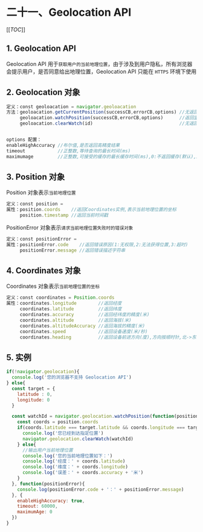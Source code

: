 # 二十一、Geolocation API

[[_TOC_]]

## 1. Geolocation API

Geolocation API 用于`获取用户的当前地理位置`，由于涉及到用户隐私，所有浏览器会提示用户，是否同意给出地理位置，Geolocation API 只能在 `HTTPS` 环境下使用

## 2. Geolocation 对象

```javascript
定义：const geoloacation = navigator.geoloacation                           
方法：geoloacation.getCurrentPosition(successCB,errorCB,options) //无返回值,请求用户的当前地理位置
     geoloacation.watchPosition(successCB,errorCB,options)      //返回监听ID,监听用户当前地理位置是否发生变化
     geoloacation.clearWatch(id)                                //无返回值,取消watchProsition方法的监听


options 配置：
enableHighAccuracy //布尔值,是否返回高精度结果
timeout            //正整数,等待查询的最长时间(ms)
maximumage         //正整数,可接受的缓存的最长缓存时间(ms),0:不返回缓存(默认),Infinity:必须返回缓存
```

## 3. Position 对象

Position 对象表示`当前地理位置`

```javascript
定义：const position = 
属性：position.coords    //返回Coordinates实例,表示当前地理位置的坐标
     position.timestamp //返回当前时间戳
```

PositionError 对象表示`请求当前地理位置失败时的错误对象`

```javascript
定义：const positionError = 
属性：positionError.code    //返回错误原因(1:无权限,2:无法获得位置,3:超时)
     positionError.message //返回错误描述字符串
```

## 4. Coordinates 对象

Coordinates 对象表示`当前地理位置的坐标`

```javascript
定义：const coordinates = Position.coords
属性：coordinates.longitude        //返回经度
     coordinates.latitude         //返回纬度
     coordinates.accuracy         //返回经纬度的精度(米)
     coordinates.altitude         //返回海拔(米)
     coordinates.altitudeAccuracy //返回海拔的精度(米)
     coordinates.speed            //返回设备速度(米/秒)
     coordinates.heading          //返回设备前进方向(度),方向按顺时针,北->东->南->西,0->90->180->270
```

## 5. 实例

```javascript
if(!navigator.geolocation){
  console.log('您的浏览器不支持 Geolocation API')
} else{
  const target = {
    latitude : 0,
    longitude: 0
  }

  const watchId = navigator.geolocation.watchPosition(function(position){
    const coords = position.coords
    if(coords.latitude === target.latitude && coords.longitude === target.longitude){
      console.log('您已经到达指定位置')
      navigator.geolocation.clearWatch(watchId)
    } else{
      //输出用户当前地理位置
      console.log('您的当前地理位置如下：')
      console.log('经度：' + coords.latitude)
      console.log('维度：' + coords.longitude)
      console.log('误差：' + coords.accuracy + '米')
    }
  }, function(positionError){
    console.log(positionError.code + '：' + positionError.message)
  }, {
    enableHighAccuracy: true,
    timeout: 60000,
    maximumAge: 0
  })
}
```
